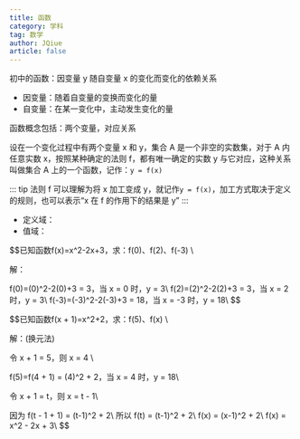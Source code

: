 ```yaml
---
title: 函数
category: 学科
tag: 数学
author: JQiue
article: false
---
```


初中的函数：因变量 y 随自变量 x 的变化而变化的依赖关系

+ 因变量：随着自变量的变换而变化的量
+ 自变量：在某一变化中，主动发生变化的量

函数概念包括：两个变量，对应关系

设在一个变化过程中有两个变量 x 和 y，集合 A 是一个非空的实数集，对于 A 内任意实数 x，按照某种确定的法则 f，都有唯一确定的实数 y 与它对应，这种关系叫做集合 A 上的一个函数，记作：`y = f(x)`

::: tip 法则 f
可以理解为将 x 加工变成 y，就记作`y = f(x)`，加工方式取决于定义的规则，也可以表示“x 在 f 的作用下的结果是 y”
:::

+ 定义域：
+ 值域：

$$已知函数f(x)=x^2-2x+3，求：f(0)、f(2)、f(-3) \\

解：

f(0)=(0)^2-2(0)+3 = 3，当 x = 0 时，y = 3\\
f(2)=(2)^2-2(2)+3 = 3，当 x = 2 时，y = 3\\
f(-3)=(-3)^2-2(-3)+3 = 18，当 x = -3 时，y = 18\\
$$

$$已知函数f(x + 1)=x^2+2，求：f(5)、f(x) \\

解：(换元法)

令 x + 1 = 5，则 x = 4 \\

f(5)=f(4 + 1) = (4)^2 + 2，当 x = 4 时，y = 18\\

令 x + 1 = t，则 x = t - 1\\

因为 f(t - 1 + 1) = (t-1)^2 + 2\\
所以 f(t) = (t-1)^2 + 2\\
     f(x) = (x-1)^2 + 2\\
     f(x) = x^2 - 2x + 3\\
$$
